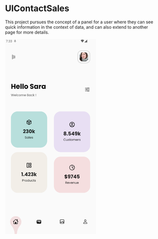 # UIContactSales

This project pursues the concept of a panel for a user where they can see quick information in the context of data, and can also extend to another page for more details.

<img src="imagesreadme/homepage.png" width="300"/>